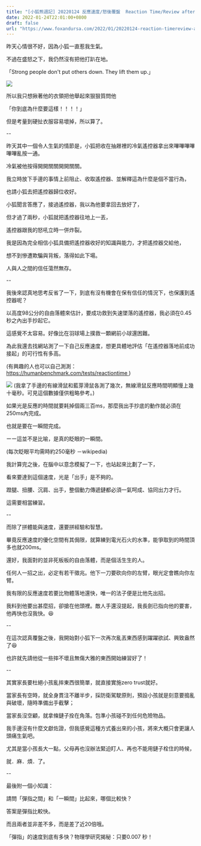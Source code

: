 ```yaml
---
title: "[小狐熊週記] 20220124 反應速度/怒後覆盤  Reaction Time/Review after anger"
date: 2022-01-24T22:01:00+0800
draft: false
url: "https://www.foxandursa.com/2022/01/20220124-reaction-timereview-after-anger.html"
---
```


昨天心情很不好，因為小狐一直惹我生氣。

不過在盛怒之下，我仍然沒有把他打趴在地。




「Strong people don't put others down. They lift them up.」



![]($https://blogger.googleusercontent.com/img/b/R29vZ2xl/AVvXsEjWSXXF3psRgew9zXgxV-VoLpvG1vUuCYjSId7P0bpyRadQ81T_rOVISIFSiC4K8hHvPzxc89VjjTLMVu5iC5lKVhzpJhpgM8y-oVLws7_YVIUBU2vKDUXL3TTsku9HiqqZCNp91GUxQNE/w400-h400/image.png)



所以我只想揪著他的衣領把他舉起來狠狠質問他

「你到底為什麼要這樣！！！！」




但是考量到硬扯衣服容易壞掉，所以算了。




--

昨天其中一個令人生氣的情節是，小狐把收在抽屜裡的冷氣遙控器拿出來嗶嗶嗶嗶嗶嗶亂按一通。

冷氣被他按得開開關關開開關關。

我立時放下手邊的事情上前阻止、收取遙控器、並解釋這為什麼是個不當行為，

也請小狐去把遙控器歸位收好。

小狐聞言答應了，接過遙控器，我以為他要拿回去放好了，

但才過了兩秒，小狐就把遙控器往地上一丟，

遙控器跟我的怒吼立時一併炸裂。




我是因為完全相信小狐具備把遙控器收好的知識與能力，才把遙控器交給他，

想不到慘遭欺騙與背叛，落得如此下場。

人與人之間的信任蕩然無存。

--

我後來認真地思考反省了一下，到底有沒有機會在保有信任的情況下，也保護到遙控器呢？




以高度98公分的自由落體來估計，要成功救到失速墜落的遙控器，我必須在0.45秒之內出手抄起它。

這感覺不太容易。好像比在羽球場上撲救一顆網前小球還困難。




為此我還去找網站測了一下自己反應速度，想更具體地評估「在遙控器落地前成功接起」的可行性有多高。

(有興趣的人也可以自己測測：https://humanbenchmark.com/tests/reactiontime )



![]($https://blogger.googleusercontent.com/img/b/R29vZ2xl/AVvXsEidN6IuSfwUkXsF0RvJbi1kEVp2Le12fKoD7FvweV2GqVFSH2eTqOBuXM6wEwPjAnHp32H5IolC9koKWzJdGxTWWKp_E5aWUlFZTVTaD33BZc4TNsw89Zch0Hdmd1LTBjO-dI20QjN-gIY/)
(我拿了手邊的有線滑鼠和藍芽滑鼠各測了幾次，無線滑鼠反應時間明顯慢上幾十毫秒。可見這個數據僅供粗略參考。)




如果光是反應的時間就要耗掉個兩三百ms，那麼我出手抄底的動作就必須在250ms內完成。

也就是要在一瞬間完成。

ーー這並不是比喻，是真的眨眼的一瞬間。

(每次眨眼平均需時約250毫秒 －wikipedia)




我計算完之後，在腦中以意念模擬了一下，也站起來比劃了一下，

看來要達到這個速度，光是「出手」是不夠的。

蹬腿、扭腰、沉肩、出手，整個動力傳遞鏈都必須一氣呵成、協同出力才行。

這需要相當練習。

--

而除了拼體能與速度，還要拼經驗和智慧。

畢竟反應速度的優化空間有其侷限，就算練到電光石火的水準，能爭取到的時間頂多也就200ms。

還好，我面對的並非死板板的自由落體，而是個活生生的人。

任何人一招之出，必定有若干徵兆。他下一刀要砍向你的左臂，眼光定會瞧向你左臂。

我有限的反應速度若要比物體落地還快，唯一的法子便是比他先出招。

我料到他要出甚麼招，卻搶在他頭裡。敵人手還沒提起，我長劍已指向他的要害，他再快也沒我快。😆

--

在這次認真覆盤之後，我開始對小狐下一次再次亂丟東西感到躍躍欲試、興致盎然了😆

也許就先請他從一些摔不壞且無傷大雅的東西開始練習好了！

--




其實家長要杜絕小孩亂摔東西很簡單，就直接實施zero trust就好。

當家長有空時，就全身貫注不離半步，採防衛駕駛原則，預設小孩就是刻意要搗亂與破壞，隨時準備出手截擊；

當家長沒空顧，就拿條鏈子拴在角落。包準小孩碰不到任何危險物品。




我手邊沒有什麼文獻佐證，但我感覺這種方式養出來的小孩，將來大概只會更讓人頭痛生氣吧。

尤其是當小孩長大一點，父母再也沒辦法緊迫盯人、再也不能用鏈子栓住的時候，

就．麻．煩．了。




--




最後附一個小知識：

請問「彈指之間」和「一瞬間」比起來，哪個比較快？







答案是彈指比較快。

而且兩者並非差不多，而是差了近20倍哦。




「彈指」的速度到底有多快？物理學研究揭秘：只要0.007 秒！





